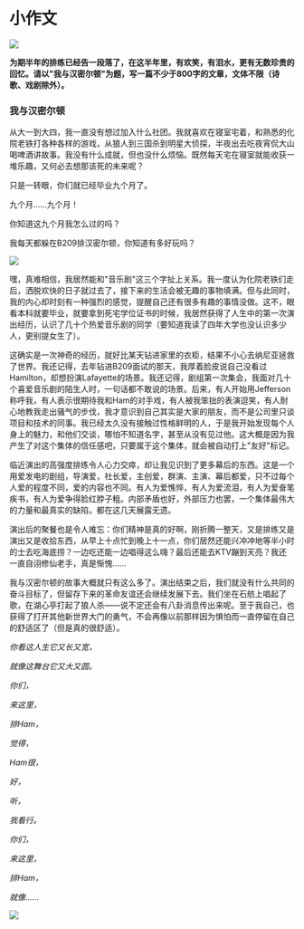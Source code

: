 # 小作文

![](https://daichao1997.github.io/pic/night.jpg)

**为期半年的排练已经告一段落了，在这半年里，有欢笑，有泪水，更有无数珍贵的回忆。请以"我与汉密尔顿"为题，写一篇不少于800字的文章，文体不限（诗歌、戏剧除外）。**

### 我与汉密尔顿

从大一到大四，我一直没有想过加入什么社团。我就喜欢在寝室宅着，和熟悉的化院老铁打各种各样的游戏，从狼人到三国杀到明星大侦探，半夜出去吃夜宵侃大山喝啤酒讲故事。我没有什么成就，但也没什么烦恼。既然每天宅在寝室就能收获一堆乐趣，又何必去想那该死的未来呢？

只是一转眼，你们就已经毕业九个月了。

九个月……九个月！

你知道这九个月我怎么过的吗？

我每天都躲在B209排汉密尔顿，你知道有多好玩吗？

![](https://daichao1997.github.io/pic/meme/zhangjiahui.png)

嘿，真难相信，我居然能和"音乐剧"这三个字扯上关系。我一度认为化院老铁们走后，洒脱欢快的日子就过去了，接下来的生活会被无趣的事物填满。但与此同时，我的内心却时刻有一种强烈的感觉，提醒自己还有很多有趣的事情没做。这不，眼看本科就要毕业，就要拿到死宅学位证书的时候，我居然获得了人生中的第一次演出经历，认识了几十个热爱音乐剧的同学（要知道我读了四年大学也没认识多少人，更别提女生了）。

这确实是一次神奇的经历，就好比某天钻进家里的衣柜，结果不小心去纳尼亚拯救了世界。我还记得，去年钻进B209面试的那天，我厚着脸皮说自己没看过Hamilton，却想扮演Lafayette的场景。我还记得，剧组第一次集会，我面对几十个喜爱音乐剧的陌生人时，一句话都不敢说的场景。后来，有人开始用Jefferson称呼我，有人表示很期待我和Ham的对手戏，有人被我笨拙的表演逗笑，有人耐心地教我走出骚气的步伐，我才意识到自己其实是大家的朋友，而不是公司里只谈项目和技术的同事。我已经太久没有接触过性格鲜明的人，于是我开始发现每个人身上的魅力，和他们交谈，哪怕不知道名字，甚至从没有见过他。这大概是因为我产生了对这个集体的信任感吧，只要属于这个集体，就会被自动打上"友好"标记。

临近演出的高强度排练令人心力交瘁，却让我见识到了更多幕后的东西。这是一个用爱发电的剧组，导演爱，社长爱，主创爱，群演、主演、幕后都爱，只不过每个人爱的程度不同，爱的内容也不同。有人为爱憔悴，有人为爱流泪，有人为爱奋笔疾书，有人为爱争得脸红脖子粗。内部矛盾也好，外部压力也罢，一个集体最伟大的力量和最真实的缺陷，都在这几天展露无遗。

演出后的聚餐也是令人难忘：你们精神是真的好啊，刚折腾一整天，又是排练又是演出又是收拾东西，从早上十点忙到晚上十一点，你们居然还能兴冲冲地等半小时的士去吃海底捞？一边吃还能一边唱得这么嗨？最后还能去KTV蹦到天亮？我还一直自诩修仙老手，真是惭愧……

我与汉密尔顿的故事大概就只有这么多了。演出结束之后，我们就没有什么共同的奋斗目标了，但留存下来的革命友谊还会继续发展下去。我们坐在石舫上唱起了歌，在湖心亭打起了狼人杀——说不定还会有八卦消息传出来呢。至于我自己，也获得了打开其他新世界大门的勇气，不会再像以前那样因为惧怕而一直停留在自己的舒适区了（但是真的很舒适）。

*你看这人生它又长又宽，*

*就像这舞台它又大又圆。*

*你们，*

*来这里，*

*排Ham，*

*觉得，*

*Ham很，*

*好，*

*听，*

*我看行。*

*你们，*

*来这里，*

*排Ham，*

*就像……*

![](https://daichao1997.github.io/pic/meme/xinglexingle.gif)